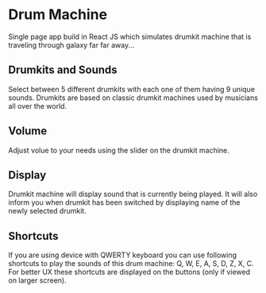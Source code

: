 # Drum Machine
Single page app build in React JS which simulates drumkit machine that is traveling through galaxy far far away...

## Drumkits and Sounds
Select between 5 different drumkits with each one of them having 9 unique sounds. Drumkits are based on classic drumkit machines used by musicians all over the world. 

## Volume
Adjust volue to your needs using the slider on the drumkit machine.

## Display
Drumkit machine will display sound that is currently being played. It will also inform you when drumkit has been switched by displaying name of the newly selected drumkit.

## Shortcuts
If you are using device with QWERTY keyboard you can use following shortcuts to play the sounds of this drum machine: Q, W, E, A, S, D, Z, X, C.
For better UX these shortcuts are displayed on the buttons (only if viewed on larger screen).